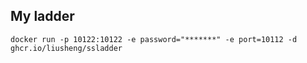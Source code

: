 ## My ladder

```shell script
docker run -p 10122:10122 -e password="*******" -e port=10112 -d ghcr.io/liusheng/ssladder
```